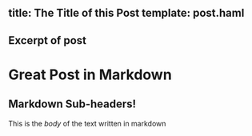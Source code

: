 title: The Title of this Post
template: post.haml
---
Excerpt of post
---
# Great Post in Markdown

## Markdown Sub-headers!

This is the _body_ of the text
written in markdown